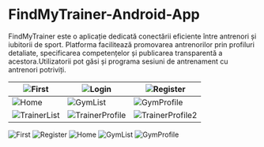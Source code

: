 # FindMyTrainer-Android-App
FindMyTrainer este o aplicație dedicată conectării eficiente între antrenori și iubitorii de sport. Platforma facilitează promovarea antrenorilor prin profiluri detaliate, specificarea competențelor și publicarea transparentă a acestora.Utilizatorii pot găsi și programa sesiuni de antrenament cu antrenori potriviți.

|![First](https://github.com/user-attachments/assets/91481bfc-bfd9-4ec3-867f-c66e9be58836) | ![Login](https://github.com/user-attachments/assets/3a61ddc5-890d-4c03-96ef-7776002d07fe) | ![Register](https://github.com/user-attachments/assets/8676c2d6-5b45-47db-9c00-299325dec48d) |
|----------------------------|----------------------------|----------------------------|
| ![Home](https://github.com/user-attachments/assets/9d128065-cc9e-42ad-86bc-c8193e2677bb)  | ![GymList](https://github.com/user-attachments/assets/dab6c61a-ff65-415d-bb63-2844db433dfa) | ![GymProfile](https://github.com/user-attachments/assets/2a0c8d59-1659-4525-9e8c-5a8e73815168)|
| ![TrainerList](assets/TrainerList.png) | ![TrainerProfile](assets/TrainerProfile.png) | ![TrainerProfile2](assets/TrainerProfile2.png) |




![First](https://github.com/user-attachments/assets/91481bfc-bfd9-4ec3-867f-c66e9be58836)
![Register](https://github.com/user-attachments/assets/8676c2d6-5b45-47db-9c00-299325dec48d)
![Home](https://github.com/user-attachments/assets/9d128065-cc9e-42ad-86bc-c8193e2677bb)
![GymList](https://github.com/user-attachments/assets/dab6c61a-ff65-415d-bb63-2844db433dfa)
![GymProfile](https://github.com/user-attachments/assets/2a0c8d59-1659-4525-9e8c-5a8e73815168)
